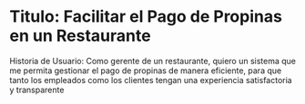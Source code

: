 <h1> <b>Titulo:</b> Facilitar el Pago de Propinas en un Restaurante </h1>


Historia de Usuario: Como gerente de un restaurante, quiero un sistema que me permita
gestionar el pago de propinas de manera eficiente, para que tanto los empleados como
los clientes tengan una experiencia satisfactoria y transparente